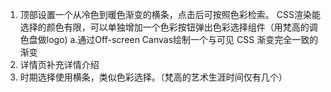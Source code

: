 1. 顶部设置一个从冷色到暖色渐变的横条，点击后可按照色彩检索。
    CSS渲染能选择的颜色有限，可以单独增加一个色彩按钮弹出色彩选择组件（用梵高的调色盘做logo)
    a.通过Off-screen Canvas绘制一个与可见 CSS 渐变完全一致的渐变
2. 详情页补充详情介绍
3. 时期选择使用横条，类似色彩选择。（梵高的艺术生涯时间仅有几个）
